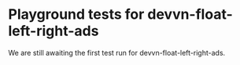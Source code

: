 # Playground tests for devvn-float-left-right-ads
We are still awaiting the first test run for devvn-float-left-right-ads.
